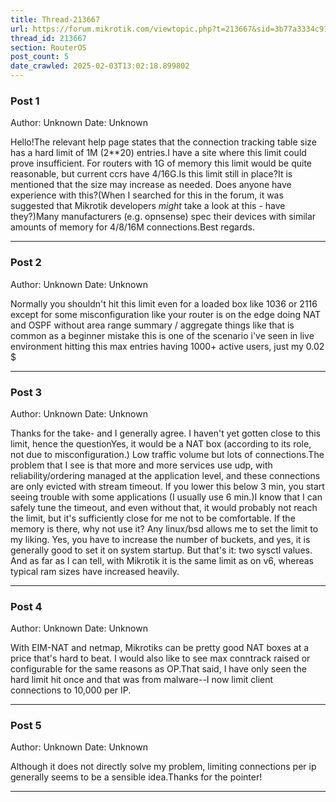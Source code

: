 ```yaml
---
title: Thread-213667
url: https://forum.mikrotik.com/viewtopic.php?t=213667&sid=3b77a3334c914448dbbc02bfdff4c3aa
thread_id: 213667
section: RouterOS
post_count: 5
date_crawled: 2025-02-03T13:02:18.899802
---
```


### Post 1
Author: Unknown
Date: Unknown

Hello!The relevant help page states that the connection tracking table size has a hard limit of 1M (2**20) entries.I have a site where this limit could prove insufficient. For routers with 1G of memory this limit would be quite reasonable, but current ccrs have 4/16G.Is this limit still in place?It is mentioned that the size may increase as needed. Does anyone have experience with this?(When I searched for this in the forum, it was suggested that Mikrotik developers *might* take a look at this - have they?)Many manufacturers (e.g. opnsense) spec their devices with similar amounts of memory for 4/8/16M connections.Best regards.

---
### Post 2
Author: Unknown
Date: Unknown

Normally you shouldn't hit this limit even for a loaded box like 1036 or 2116 except for some misconfiguration like your router is on the edge doing NAT and OSPF without area range summary / aggregate things like that is common as a beginner mistake this is one of the scenario i've seen in live environment hitting this max entries having 1000+ active users, just my 0.02 $

---
### Post 3
Author: Unknown
Date: Unknown

Thanks for the take- and I generally agree. I haven't yet gotten close to this limit, hence the questionYes, it would be a NAT box (according to its role, not due to misconfiguration.) Low traffic volume but lots of connections.The problem that I see is that more and more services use udp, with reliability/ordering managed at the application level, and these connections are only evicted with stream timeout. If you lower this below 3 min, you start seeing trouble with some applications (I usually use 6 min.)I know that I can safely tune the timeout, and even without that, it would probably not reach the limit, but it's sufficiently close for me not to be comfortable. If the memory is there, why not use it? Any linux/bsd allows me to set the limit to my liking. Yes, you have to increase the number of buckets, and yes, it is generally good to set it on system startup. But that's it: two sysctl values. And as far as I can tell, with Mikrotik it is the same limit as on v6, whereas typical ram sizes have increased heavily.

---
### Post 4
Author: Unknown
Date: Unknown

With EIM-NAT and netmap, Mikrotiks can be pretty good NAT boxes at a price that's hard to beat. I would also like to see max conntrack raised or configurable for the same reasons as OP.That said, I have only seen the hard limit hit once and that was from malware--I now limit client connections to 10,000 per IP.

---
### Post 5
Author: Unknown
Date: Unknown

Although it does not directly solve my problem, limiting connections per ip generally seems to be a sensible idea.Thanks for the pointer!

---
